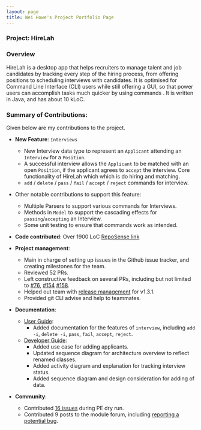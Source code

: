 ```yaml
---
layout: page
title: Wei Howe's Project Portfolio Page
---
```


### Project: HireLah

### Overview
HireLah is a desktop app that helps recruiters to manage talent and job candidates by tracking every step of the hiring 
process, from offering positions to scheduling interviews with candidates. It is optimised for Command Line Interface 
(CLI) users while still offering a GUI, so that power users can accomplish tasks much quicker by using commands . It is 
written in Java, and has about 10 kLoC.

### Summary of Contributions:
Given below are my contributions to the project.

* **New Feature**: `Interviews`
  * New Interview data type to represent an `Applicant` 
  attending an `Interview` for a `Position`.
  * A successful interview allows the `Applicant` to be 
  matched with an open `Position`, if the applicant agrees to 
  `accept` the interview. Core functionality of HireLah which 
  which is do hiring and matching.
  * `add` / `delete` / `pass` / `fail` / `accept` / `reject` 
  commands for interview.


* Other notable contributions to support this feature:
  * Multiple Parsers to support various commands for Interviews.
  * Methods in `Model` to support the cascading effects for `passing`/`accepting` an Interview.
  * Some unit testing to ensure that commands work as intended.
  

* **Code contributed**: Over 1900 LoC [RepoSense link](https://nus-cs2103-ay2122s2.github.io/tp-dashboard/?search=goalfix&sort=groupTitle&sortWithin=title&timeframe=commit&mergegroup=&groupSelect=groupByAuthors&breakdown=true&checkedFileTypes=docs~functional-code~test-code~other&since=2022-02-18)


* **Project management**:
  * Main in charge of setting up issues in the Github issue tracker,
  and creating milestones for the team.
  * Reviewed 52 PRs.
  * Left constructive feedback on several PRs, including but not limited to [#76](https://github.com/AY2122S2-CS2103-W17-4/tp/pull/76), 
  [#154](https://github.com/AY2122S2-CS2103-W17-4/tp/pull/154) [#158](https://github.com/AY2122S2-CS2103-W17-4/tp/pull/158).
  * Helped out team with [release management](https://github.com/AY2122S2-CS2103-W17-4/tp/releases) for v1.3.1.
  * Provided git CLI advise and help to teammates.
  

* **Documentation**:
  * [User Guide](https://ay2122s2-cs2103-w17-4.github.io/tp/UserGuide.html):
    * Added documentation for the features of `interview`, including
    `add -i`, `delete -i`, `pass`, `fail`, `accept`, `reject`.
  * [Developer Guide](https://ay2122s2-cs2103-w17-4.github.io/tp/DeveloperGuide.html):
    * Added use case for adding applicants.
    * Updated sequence diagram for architecture overview to reflect renamed classes.
    * Added activity diagram and explanation for tracking interview status.
    * Added sequence diagram and design consideration for adding of data.
    
* **Community**:
  * Contributed [16 issues](https://github.com/goalfix/ped/issues) during PE dry run.
  * Contributed 9 posts to the module forum, including [reporting a potential bug](https://github.com/nus-cs2103-AY2122S2/forum/issues/228).
